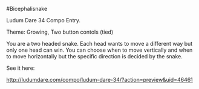 #Bicephalisnake

Ludum Dare 34 Compo Entry.

Theme: Growing, Two button contols (tied)

You are a two headed snake. Each head wants to move a different way but only one head can win. You can choose when to move vertically and when to move horizontally but the specific direction is decided by the snake.

See it here:

http://ludumdare.com/compo/ludum-dare-34/?action=preview&uid=46461


